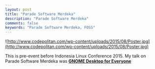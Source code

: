 ```yaml
---
layout: post
title: "Parade Software Merdeka"
description: "Parade Software Merdeka"
comments: false
keywords: "Parade Software Merdeka, FOSS"
---
```

![http://www.codepolitan.com/wp-content/uploads/2015/08/Poster.jpg](http://www.codepolitan.com/wp-content/uploads/2015/08/Poster.jpg)

This is pre-event before Indonesia Linux Conference 2015. My talk on Parade Software Merdeka was [**GNOME Desktop for Everyone**](http://www.slideshare.net/cho2marsmellow/gnometm-desktop-for-everyone)
